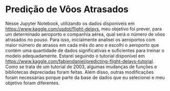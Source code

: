 # Predição de Vôos Atrasados

Nesse Jupyter Notebook, utilizando os dados disponíveis em https://www.kaggle.com/usdot/flight-delays, meu objetivo foi prever, para um determinado aeroporto e companhia aérea, qual será o número de vôos atrasados no pouso. Para isso, inicialmente analisei os aeroportos com maior número de atrasos em cada mês do ano e escolhi o aeroporto que contém uma quantidade de dados significativas e suficientes para treinar o modelo adequadamente. Estarei seguindo o tutorial disponível em https://www.kaggle.com/fabiendaniel/predicting-flight-delays-tutorial. Como se trata de um tutorial de 2003, algumas mudanças de funções e bibliotecas depreciadas foram feitas. Além disso, outras modificações foram necessárias porque parte da base de dados que eu selecionei e meu objetivo foram diferentes.